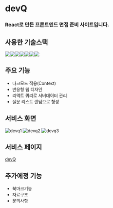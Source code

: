 # devQ

### React로 만든 프론트엔드 면접 준비 사이트입니다.

## 사용한 기술스택

<div style="display:flex">
<img src="https://img.shields.io/badge/Javascript-F7DF1E?style=flat-squre&logo=JavaScript&logoColor=black">
<img src="https://img.shields.io/badge/React-61DAFB?style=flat-squre&logo=React&logoColor=black">
<img src="https://img.shields.io/badge/HTML-E34F26?style=flat-squre&logo=HTML5&logoColor=black">
<img src="https://img.shields.io/badge/postCSS-DD3A0A?style=flat-squre&logo=CSS3&logoColor=black">
<img src="https://img.shields.io/badge/GitHub-181717?style=flat-squre&logo=Github&logoColor=white">
<img src="https://img.shields.io/badge/Firebase-FFCA28?style=flat-squre&logo=Firebase&logoColor=white">
<img src="https://img.shields.io/badge/ReactQuery-FF4154?style=flat-squre&logo=ReactQuery&logoColor=white">
</div>

## 주요 기능

- 다크모드 적용(Context)
- 반응형 웹 디자인
- 리액트 쿼리로 서버데이터 관리
- 질문 리스트 랜덤으로 형성

## 서비스 화면

![devq1](https://github.com/pyeong777/devQ/assets/80046065/d421c204-6e96-4aed-a107-a9b76b395a21)
![devq2](https://github.com/pyeong777/devQ/assets/80046065/544f9b68-ee81-4f7e-a7bb-d2541bb6202a)
![devq3](https://github.com/pyeong777/devQ/assets/80046065/bfe6f0ea-f8c8-4dc5-b8eb-526d47f2e757)

## 서비스 페이지

<a href="https://devq.netlify.app/" target="_blank">devQ</a>

## 추가에정 기능

- 북마크기능
- 자료구조
- 문의사항
